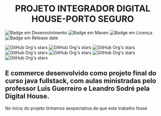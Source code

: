 <h1 align="center">PROJETO INTEGRADOR DIGITAL HOUSE-PORTO SEGURO</h1>

![Badge em Desenvolvimento](http://img.shields.io/static/v1?label=STATUS&message=EM%20DESENVOLVIMENTO&color=GREEN&?style=plastic=appveyor)
![Badge em Maven](http://img.shields.io/static/v1?label=Maven%20version&message=4.0.0&color=BLUE&style=for-the-badge)
![Badge em Licença](http://img.shields.io/static/v1?label=Licence&message=???&color=BLUE&style=for-the-badge)
![Badge em Release date](http://img.shields.io/static/v1?label=release&message=Julho&color=BLUE&style=for-the-badge)

![GitHub Org's stars](https://img.shields.io/github/stars/ghsoares?style=social)
![GitHub Org's stars](https://img.shields.io/github/stars/drishaolin?style=social)
![GitHub Org's stars](https://img.shields.io/github/stars/Temgi?style=social)
![GitHub Org's stars](https://img.shields.io/github/stars/luanatenguan?style=social)
![GitHub Org's stars](https://img.shields.io/github/stars/letoffoli?style=social)
![GitHub Org's stars](https://img.shields.io/github/stars/adriellebs?style=social)
![GitHub Org's stars](https://img.shields.io/github/stars/carollmbg?style=social)


<h2>E commerce desenvolvido como projeto final do curso java fullstack, com aulas ministradas pelo professor Luis Guerreiro e Leandro Sodré pela Digital House.</h2>
<p>No inicio do projeto tinhamos  aexpectativa de que este trabalho fosse